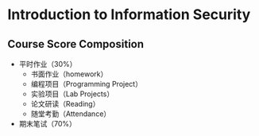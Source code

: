 # Introduction to Information Security

## Course Score Composition

* 平时作业（30%）
  * 书面作业（homework）
  * 编程项目（Programming Project）
  * 实验项目（Lab Projects）
  * 论文研读（Reading）
  * 随堂考勤（Attendance）
* 期末笔试（70%）
